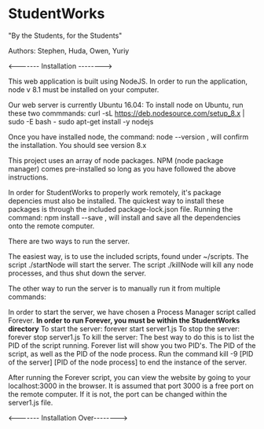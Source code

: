 # StudentWorks
"By the Students, for the Students"

Authors: Stephen, Huda, Owen, Yuriy


<------- Installation -------->

This web application is built using NodeJS. 
In order to run the application, node v 8.1 must be installed on your computer.

Our web server is currently Ubuntu 16.04:
To install node on Ubuntu, run these two commmands:
          curl -sL https://deb.nodesource.com/setup_8.x | sudo -E bash -
          sudo apt-get install -y nodejs

Once you have installed node, the command: node --version , will confirm the installation. You should see version 8.x

This project uses an array of node packages. NPM (node package manager) comes pre-installed so long as you have followed the above instructions. 

In order for StudentWorks to properly work remotely, it's package depencies must also be installed. 
The quickest way to install these packages is through the included package-lock.json file. 
Running the command: npm install --save , will install and save all the dependencies onto the remote computer. 


There are two ways to run the server.

The easiest way, is to use the included scripts, found under ~/scripts.
The script ./startNode will start the server.
The script ./killNode will kill any node processes, and thus shut down the server.

The other way to run the server is to manually run it from multiple commands:

In order to start the server, we have chosen a Process Manager script called Forever. 
**In order to run Forever, you must be within the StudentWorks directory**
To start the server: forever start server1.js
To stop the server: forever stop server1.js
To kill the server: 
  The best way to do this is to list the PID of the script running. 
  Forever list will show you two PID's. The PID of the script, as well as the PID of the node process. 
  Run the command kill -9 [PID of the server] [PID of the node process] to end the instance of the server. 
 
After running the Forever script, you can view the website by going to your localhost:3000 in the browser. It is assumed that port 3000 is a free port on the remote computer. If it is not, the port can be changed within the server1.js file. 



<------- Installation Over-------->



